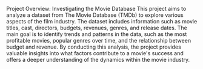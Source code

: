 Project Overview: Investigating the Movie Database
This project aims to analyze a dataset from The Movie Database (TMDb) to explore various aspects of the film industry. The dataset includes information such as movie titles, cast, directors, budgets, revenues, genres, and release dates. The main goal is to identify trends and patterns in the data, such as the most profitable movies, popular genres over time, and the relationship between budget and revenue. By conducting this analysis, the project provides valuable insights into what factors contribute to a movie's success and offers a deeper understanding of the dynamics within the movie industry.

